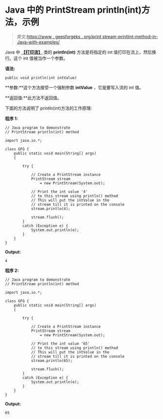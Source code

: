 # Java 中的 PrintStream println(int)方法，示例

> 原文:[https://www . geesforgeks . org/print stream-printlint-method-in-Java-with-examples/](https://www.geeksforgeeks.org/printstream-printlnint-method-in-java-with-examples/)

Java 中 **[【打印流】](https://www.geeksforgeeks.org/java-io-printstream-class-java-set-1/)** 类的 **println(int)** 方法是将指定的 int 值打印在流上，然后换行。这个 int 值被当作一个参数。

**语法:**

```
public void println(int intValue)
```

**参数:**这个方法接受一个强制参数 **intValue** ，它是要写入流的 int 值。

**返回值:**此方法不返回值。

下面的方法说明了 println(int)方法的工作原理:

**程序 1:**

```
// Java program to demonstrate
// PrintStream println(int) method

import java.io.*;

class GFG {
    public static void main(String[] args)
    {

        try {

            // Create a PrintStream instance
            PrintStream stream
                = new PrintStream(System.out);

            // Print the int value '4'
            // to this stream using println() method
            // This will put the intValue in the
            // stream till it is printed on the console
            stream.println(4);

            stream.flush();
        }
        catch (Exception e) {
            System.out.println(e);
        }
    }
}
```

**Output:**

```
4

```

**程序 2:**

```
// Java program to demonstrate
// PrintStream println(int) method

import java.io.*;

class GFG {
    public static void main(String[] args)
    {

        try {

            // Create a PrintStream instance
            PrintStream stream
                = new PrintStream(System.out);

            // Print the int value '65'
            // to this stream using println() method
            // This will put the intValue in the
            // stream till it is printed on the console
            stream.println(65);

            stream.flush();
        }
        catch (Exception e) {
            System.out.println(e);
        }
    }
}
```

**Output:**

```
65

```